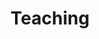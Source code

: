 ---
title: Teaching
summary: My courses
type: landing
#type: pages


#cascade:
  #- _target:
      #kind: page
    #params:
      #show_breadcrumb: true
      #show_date: false

sections:
  - block: markdown
    id: section-1
    content:
      title: Section 1
      subtitle: A subtitle
      text: Statistics for Business II, Applied Statistics
  - block: markdown
    id: section-2
    content:
      title: Section 2
      subtitle: A subtitle
      text: Add your Section 2 content here...
---